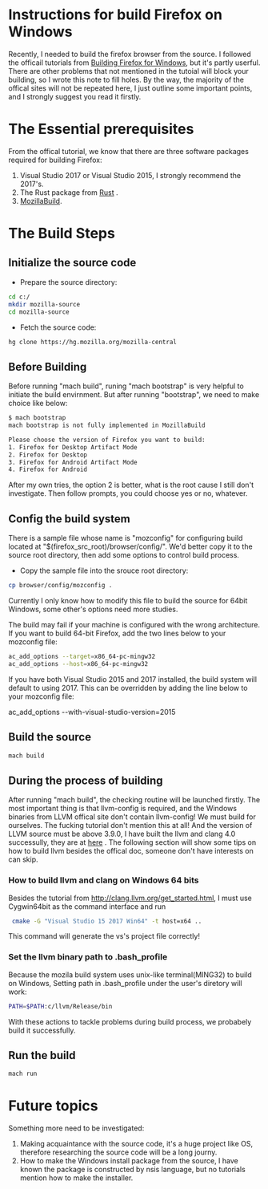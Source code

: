 # Instructions for build Firefox on Windows #

Recently, I needed to build the firefox browser from the source. I followed the officail tutorials from [Building Firefox for Windows](https://developer.mozilla.org/en-US/docs/Mozilla/Developer_guide/Build_Instructions/Windows_Prerequisites), but it's partly userful. There are other problems that not mentioned in the tutoial will block your building, so I wrote this note to fill holes. By the way, the majority of the offical sites will not be repeated here, I just outline some important points, and I strongly suggest you read it firstly.

# The Essential prerequisites #

From the offical tutorial, we know that there are three software packages required for building Firefox:

1. Visual Studio 2017 or Visual Studio 2015, I strongly recommend the 2017's.
2. The Rust package from [Rust](https://rustup.rs/) .
3.  [MozillaBuild](https://ftp.mozilla.org/pub/mozilla.org/mozilla/libraries/win32/MozillaBuildSetup-Latest.exe).

# The Build Steps #

## Initialize the source code ##

- Prepare the source directory:

```bash
cd c:/
mkdir mozilla-source
cd mozilla-source
```

- Fetch the source code:

```bash
hg clone https://hg.mozilla.org/mozilla-central
```

## Before Building ##

Before running "mach build",  runing "mach bootstrap" is very helpful to initiate the build envirnment. But after running "bootstrap", we need to make choice like below:

```bash
$ mach bootstrap
mach bootstrap is not fully implemented in MozillaBuild

Please choose the version of Firefox you want to build:
1. Firefox for Desktop Artifact Mode
2. Firefox for Desktop
3. Firefox for Android Artifact Mode
4. Firefox for Android
```
After my own tries, the option 2 is better, what is the root cause I still don't investigate. Then follow prompts, you could choose yes or no, whatever. 

## Config the build system ##

There is a sample file whose name is "mozconfig" for configuring build located at "$(firefox_src_root)/browser/config/". We'd better copy it to the source root directory, then add some options to control build process.

- Copy the sample file into the srouce root directory:

```bash
cp browser/config/mozconfig .
```

Currently I only know how to modify this file to build the source for 64bit Windows, some other's options need more studies.

The build may fail if your machine is configured with the wrong architecture. If you want to build 64-bit Firefox, add the two lines below to your mozconfig file:

```bash
ac_add_options --target=x86_64-pc-mingw32
ac_add_options --host=x86_64-pc-mingw32 
```

If you have both Visual Studio 2015 and 2017 installed, the build system will default to using 2017. This can be overridden by adding the line below to your mozconfig file:

ac_add_options --with-visual-studio-version=2015

## Build the source ##

```bash
mach build
```

## During the process of building ##

After running "mach build", the checking routine will be launched firstly. The most important thing is that llvm-config is required, and the Windows binaries from LLVM offical site don't contain llvm-config! We must build for ourselves. The fucking tutorial don't mention this at all! And the version of LLVM source must be above 3.9.0, I have built the llvm and clang 4.0 successully, they are at [here](http://pan.baidu.com/s/1i4EzvN3) . The following section will show some tips on how to build llvm besides the offical doc, someone don't have interests on can skip.

### How to build llvm and clang on Windows 64 bits ###

Besides the tutorial from http://clang.llvm.org/get_started.html, I must use Cygwin64bit as the command interface and run

```bash
 cmake -G "Visual Studio 15 2017 Win64" -t host=x64 ..
```

This command will generate the vs's project file correctly!
 
### Set the llvm binary path to .bash_profile ###

Because the mozila build system uses unix-like terminal(MING32) to build on Windows, Setting path in .bash_profile under the user's diretory will work:

```bash
PATH=$PATH:c/llvm/Release/bin
```

With these actions to tackle problems during build process, we probabely build it successfully.

## Run the build ##

```bash
mach run
```

# Future topics #

Something more need to be investigated:

1. Making acquaintance with the source code, it's a huge project like OS, therefore researching the source code will be a long journy.
2. How to make the Windows install package from the source, I have known the package is constructed by nsis language, but no tutorials mention how to make the installer.

